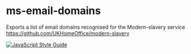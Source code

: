 # ms-email-domains
Exports a list of email domains recognised for the Modern-slavery service https://github.com/UKHomeOffice/modern-slavery

[![JavaScript Style Guide](https://cdn.rawgit.com/standard/standard/master/badge.svg)](https://github.com/standard/standard)
